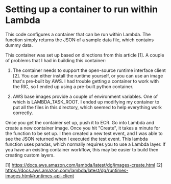 # Setting up a container to run within Lambda

This code configures a container that can be run within Lambda. The function simply returns the JSON of a sample 
data file, which contains dummy data. 

This container was set up based on directions from this article [1]. A couple of problems that I had in building this container:

1. The container needs to support the open-source runtime interface client [2]. You can either install the runtime yourself, or you can use an image that's pre-built by AWS. I had trouble getting a container to work with the RIC, so I ended up using a pre-built python container.

2. AWS base images provide a couple of environment variables. One of which is LAMBDA_TASK_ROOT. I ended up modifying my container to put all the files in this directory, which seemed to help everything work correctly.

Once you get the container set up, push it to ECR. Go into Lambda and create a new container image. Once you hit "Create", it takes a minute for the function to be set up. I then created a new test event, and I was able to see the JSON returned when I executed the test event. This lambda function uses pandas, which normally requires you to use a Lambda layer. If you have an existing container workflow, this may be easier to build then creating custom layers.

[1] https://docs.aws.amazon.com/lambda/latest/dg/images-create.html
[2] https://docs.aws.amazon.com/lambda/latest/dg/runtimes-images.html#runtimes-api-client
